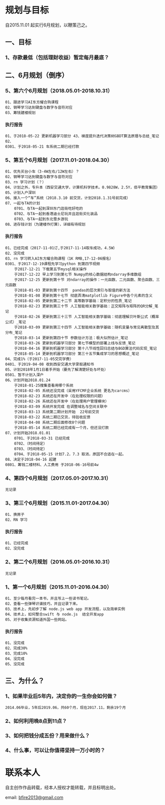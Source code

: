 # 规划与目标

自2015.11.01 起实行6月规划，以鞭策己之。

## 一、目标

### 1、存款最低（包括理财收益）暂定每月最底？

## 二、6月规划（倒序）

### 5、第六个6月规划（2018.05.01-2018.10.31）

	01、跟进学习AI东方耀合购课程
	02、钢琴学习达到键盘与数字与音符对应
	03、筹钱建楼规划
		
#### 执行报告
	01、于2018-05-22 更新机器学习部分 43、梯度提升迭代决策树GBDT算法原理与总结_笔记
	02、
	0301、于2018-05-21 车系统二期已经打款

### 5、第五个6月规划（2017.11.01-2018.04.30）

	01、优先买台小车（3-4W左右/12W左右）？
	02、钢琴学习达到键盘与数字与音符对应
	03、rn 学习计划（？）
	04、计划之外，专升本（西安交通大学，计算机科学技术。0.9828W，2.5Y，佰平教育集团）
	05、计划入户深圳
	06、接入一个“车”系统（2018.3.10 前交货，计划2018.1.31号前完成）
	07、一起与TA的计划
		0701、与TA一起到深圳东门逛街吃好吃的
		0702、与TA一起到香港迪士尼玩并且逛街买化装品
		0703、与TA一起到东北雪乡游玩
	08、进存钱计划（为建楼作打算），详细有待规划
		
#### 执行报告
	01、已经完成（2017-11-01订,于2017-11-14取车成功，4.5W）
	02、没完成
	03、rn 学习转入AI东方耀合购课程（1K RMB,17-12-06报名）
	0301、于2017-12-19课程先学习python 到第四节视频
		于2017-12-21 下载第五节mysql相关操作
		于2017-12-22 早上学习到第七节 Numpy的核心数据结构ndarray多维数组
		于2017-12-25 更新到第十节 对ndarray的操作：一元函数、二元函数、聚合函数、三元函数
		于2018-01-03 更新到第十四节  pandas的层次索引与取值的新方法
		于2018-01-08 更新到第十七节 彻底弄清matplotlib Figure中各个元素的含义
		于2018-02-05 更新到第二十二节 高等数学基础：定积分的性质_笔记
		于2018-02-23 更新到第三十节 人工智能相关数学基础：正交矩阵与矩阵的QR分解_笔记
		于2018-02-26 更新到第三十三节 人工智能相关数学基础：彻底理解贝叶斯公式（概率公式）_笔记
		于2018-03-09 更新到第三十四节 人工智能相关数学基础：随机变量与常见离散型及其分布_笔记
		于2018-03-14 更新到第四十节 参数估计方法：极大似然估计_笔记
		于2018-03-26 更新到机器学习部分 第七节模型的部署上线与反馈_笔记
		于2018-04-16 更新到机器学习部分 第十八节线性回归总结与BGD算法代码实现_笔记
		于2018-05-14 更新到机器学习部分 第三十五节集成学习的思想概述_笔记
	04、完成1%（于2017-11-05交完学费）
	0401、于2019-04-08 收到西安交通大学录取通知书
	05、计划2018年1月1日着手开始（要先了解清楚好处与坏处）
	0501、暂不计划入深户
	06、计划开始2018.01.24
		于2018-01-25搜集查看用哪个系统
		于2018-02-05 系统还没完成（采用YFCMF企业系统 更名为carcms）
		于2018-02-23 系统还在开发中（在处理权限的问题）
		于2018-02-26 系统还在开发中（在处理用户管理模块）
		于2018-03-09 系统开发完成 在调整域名与空间关联中
		于2018-03-13 系统第二期计划开始  22号前交货
		于2018-03-22 系统二期已交货，待验收反馈
		于2018-04-08 系统二期后面修改8个问题
		于2018-05-14 系统二期已经完成有一个月，但还没打款
	07、计划开始2018.01.01
		0701、于2018-03-31 已经完成
		0702、（时间待定）
		0703、（时间待定）
		0704、于2018-05-15 计划7.2，7.3 取消，原因不合适在一起。
	08、决定于2018-04-16 起建
	0801、筹钱二楼材料、人工费用 于2018-06-16号前4w


### 4、第四个6月规划（2017.05.01-2017.10.31）

	无记录


### 3、第三个6月规划（2015.11.01-2017.04.30）

	01、换房子
	02、RN 学习
	
#### 执行报告
	01、已经完成
	02、没完成


### 2、第二个6月规划（2016.05.01-2016.10.31）

	无记录
	

### 1、第一个6月规划（2015.11.01-2016.04.30）

	01、至少每月看完一本书，并且写上一些读书笔记。
	02、查看一些弹琴识谱技巧，并且记录下来。
	03、技术上，先初步了解 node.js web app 开发流程，以及简单实例
	04、技术上，如何整合swift 与 node.js  结全开发app
	05、对于收集资源知道外国一些网站。
	
#### 执行报告
	01、没完成
	02、完成30%
	03、完成10%
	04、没完成
	05、没完成


## 三、为什么？

### 1、如果毕业后5年内，决定你的一生你会如何做？
	2014.06毕业，5年后2019.06，共60个月，现在2017.11，剩余19个月
### 2、如何利用晚8点到11点？
### 3、如何把钱分成五份？用来做什么？
### 4、什么事，可以让你值得坚持一万小时的？



# 联系本人

自主创作作品转载，经本人授权才能转载，并且标明出处。

email: bfire2013@gmail.com

